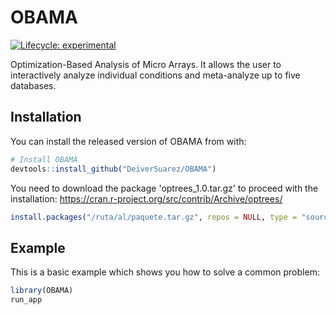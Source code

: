 
# OBAMA

<!-- badges: start -->
[![Lifecycle: experimental](https://img.shields.io/badge/lifecycle-experimental-orange.svg)](https://www.tidyverse.org/lifecycle/#experimental)
<!-- badges: end -->

Optimization-Based Analysis of Micro Arrays. It allows the user to interactively analyze individual conditions and meta-analyze
up to five databases.

## Installation

You can install the released version of OBAMA from with:

``` r
# Install OBAMA
devtools::install_github("DeiverSuarez/OBAMA")      
```
You need to download the package 'optrees_1.0.tar.gz' to proceed with the installation: https://cran.r-project.org/src/contrib/Archive/optrees/

``` r
install.packages("/ruta/al/paquete.tar.gz", repos = NULL, type = "source")    
```

## Example

This is a basic example which shows you how to solve a common problem:

``` r
library(OBAMA)
run_app
```

